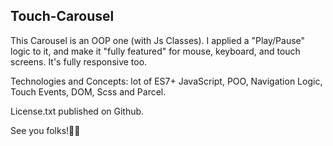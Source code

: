 ## Touch-Carousel

This Carousel is an OOP one (with Js Classes). I applied a "Play/Pause" logic to it, and make it "fully featured" for mouse, keyboard, and touch screens. It's fully responsive too.

Technologies and Concepts: lot of ES7+ JavaScript, POO, Navigation Logic, Touch Events, DOM, Scss and Parcel.

License.txt published on Github.

See you folks!👋💖
